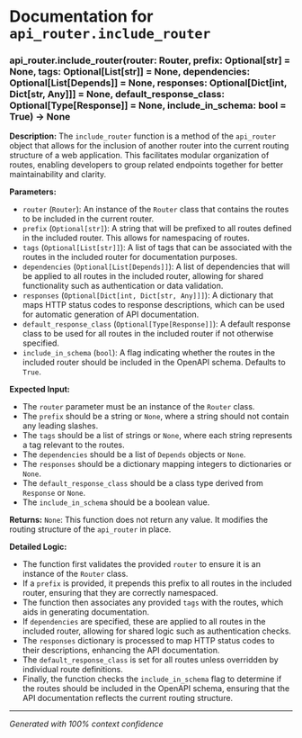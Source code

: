 # Documentation for `api_router.include_router`

### api_router.include_router(router: Router, prefix: Optional[str] = None, tags: Optional[List[str]] = None, dependencies: Optional[List[Depends]] = None, responses: Optional[Dict[int, Dict[str, Any]]] = None, default_response_class: Optional[Type[Response]] = None, include_in_schema: bool = True) -> None

**Description:**
The `include_router` function is a method of the `api_router` object that allows for the inclusion of another router into the current routing structure of a web application. This facilitates modular organization of routes, enabling developers to group related endpoints together for better maintainability and clarity.

**Parameters:**
- `router` (`Router`): An instance of the `Router` class that contains the routes to be included in the current router.
- `prefix` (`Optional[str]`): A string that will be prefixed to all routes defined in the included router. This allows for namespacing of routes.
- `tags` (`Optional[List[str]]`): A list of tags that can be associated with the routes in the included router for documentation purposes.
- `dependencies` (`Optional[List[Depends]]`): A list of dependencies that will be applied to all routes in the included router, allowing for shared functionality such as authentication or data validation.
- `responses` (`Optional[Dict[int, Dict[str, Any]]]`): A dictionary that maps HTTP status codes to response descriptions, which can be used for automatic generation of API documentation.
- `default_response_class` (`Optional[Type[Response]]`): A default response class to be used for all routes in the included router if not otherwise specified.
- `include_in_schema` (`bool`): A flag indicating whether the routes in the included router should be included in the OpenAPI schema. Defaults to `True`.

**Expected Input:**
- The `router` parameter must be an instance of the `Router` class.
- The `prefix` should be a string or `None`, where a string should not contain any leading slashes.
- The `tags` should be a list of strings or `None`, where each string represents a tag relevant to the routes.
- The `dependencies` should be a list of `Depends` objects or `None`.
- The `responses` should be a dictionary mapping integers to dictionaries or `None`.
- The `default_response_class` should be a class type derived from `Response` or `None`.
- The `include_in_schema` should be a boolean value.

**Returns:**
`None`: This function does not return any value. It modifies the routing structure of the `api_router` in place.

**Detailed Logic:**
- The function first validates the provided `router` to ensure it is an instance of the `Router` class.
- If a `prefix` is provided, it prepends this prefix to all routes in the included router, ensuring that they are correctly namespaced.
- The function then associates any provided `tags` with the routes, which aids in generating documentation.
- If `dependencies` are specified, these are applied to all routes in the included router, allowing for shared logic such as authentication checks.
- The `responses` dictionary is processed to map HTTP status codes to their descriptions, enhancing the API documentation.
- The `default_response_class` is set for all routes unless overridden by individual route definitions.
- Finally, the function checks the `include_in_schema` flag to determine if the routes should be included in the OpenAPI schema, ensuring that the API documentation reflects the current routing structure.

---
*Generated with 100% context confidence*
